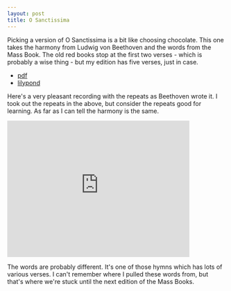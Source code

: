 ```yaml
---
layout: post
title: O Sanctissima
---
```


Picking a version of O Sanctissima is a bit like choosing chocolate.  This one takes the harmony from Ludwig von Beethoven and the words from the Mass Book.  The old red books stop at the first two verses - which is probably a wise thing - but my edition has five verses, just in case.

* [pdf](/pdf/motets/O_sanctissima.pdf)
* [lilypond](/pdf/motets/O_sanctissima.ly)

Here's a very pleasant recording with the repeats as Beethoven wrote it.  I took out the repeats in the above, but consider the repeats good for learning.  As far as I can tell the harmony is the same.

<iframe width="420" height="315" src="https://www.youtube.com/embed/XqSjIQBtuVY?rel=0" frameborder="0" allowfullscreen></iframe>

The words are probably different.  It's one of those hymns which has lots of various verses.  I can't remember where I pulled these words from, but that's where we're stuck until the next edition of the Mass Books.

